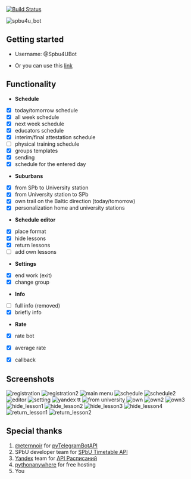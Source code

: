 [![Build Status](https://travis-ci.org/EeOneDown/spbu4u.svg?branch=master)](https://travis-ci.org/EeOneDown/spbu4u)

![spbu4u_bot](https://pp.userapi.com/c841523/v841523334/1eb9b/XyqYe7KAy8M.jpg "Spbu4UBot")

## Getting started

* Username: @Spbu4UBot

* Or you can use this [link](https://t.me/Spbu4UBot)


## Functionality
* __Schedule__
- [x] today/tomorrow schedule
- [x] all week schedule
- [x] next week schedule
- [x] educators schedule
- [x] interim/final attestation schedule
- [ ] physical training schedule
- [x] groups templates
- [x] sending
- [x] schedule for the entered day
* __Suburbans__
- [x] from SPb to University station
- [x] from University station to SPb
- [x] own trail on the Baltic direction (today/tomorrow)
- [x] personalization home and university stations
* __Schedule__ __editor__
- [x] place format
- [x] hide lessons
- [x] return lessons
- [ ] add own lessons
* __Settings__
- [x] end work (exit)
- [x] change group
* __Info__
- [ ] full info (removed)
- [x] briefly info
* __Rate__
- [x] rate bot
- [x] average rate
- [x] callback


## Screenshots
![registration](https://pp.userapi.com/c837720/v837720734/5eb4e/JSkfjb8JbGI.jpg "select year") 
![registration2](https://pp.userapi.com/c837720/v837720734/5eb47/f0a-L9t-Hlk.jpg "confirm choice") 
![main menu](https://pp.userapi.com/c837720/v837720734/5eb39/DxAvcBGmuQM.jpg "main menu")
![schedule](https://pp.userapi.com/c837720/v837720734/5eb55/5Gkq3YnquJc.jpg "today schedule")
![schedule2](https://pp.userapi.com/c837720/v837720734/5eb6a/c10MbYzJhks.jpg "week day schedule")
![editor](https://pp.userapi.com/c837720/v837720734/5eb71/I3ukcbFoWpE.jpg "place editor")
![setting](https://pp.userapi.com/c837720/v837720734/5eb32/S3vrFYHK3vQ.jpg "settings")
![yandex tt](https://pp.userapi.com/c837720/v837720734/5eb2b/Xx7Ab6L189M.jpg "yandex timetable menu")
![from university](https://pp.userapi.com/c837720/v837720734/5eb40/mRPHFt5ApLQ.jpg "suburbans from University")
![own](https://pp.userapi.com/c837720/v837720734/5eb24/BRfQ1XsDjtI.jpg "select end station for own trail")
![own2](https://pp.userapi.com/c837720/v837720734/5eb5c/mK_doaX8rQg.jpg "select day for own trail")
![own3](https://pp.userapi.com/c837720/v837720734/5eb63/pLaCahhTeXY.jpg "all suburbans for own trail")
![hide_lesson1](https://pp.userapi.com/c639621/v639621751/49ff8/GF5xqgYKdTM.jpg "select lesson to hide")
![hide_lesson2](https://pp.userapi.com/c639621/v639621751/49fff/mh71BIZh5oU.jpg "select lesson to hide")
![hide_lesson3](https://pp.userapi.com/c639621/v639621751/49fdc/MtYPs6c4L1A.jpg "select time to hide")
![hide_lesson4](https://pp.userapi.com/c639621/v639621751/49fe3/7_EofAQPvs4.jpg "lesson hided")
![return_lesson1](https://pp.userapi.com/c639621/v639621751/49fea/fs4mb2pEJZ8.jpg "select lesson to return")
![return_lesson2](https://pp.userapi.com/c639621/v639621751/49ff1/WyUajVfTuGk.jpg "select lesson to return")


## Special thanks
1. [@eternnoir](https://github.com/eternnoir) for [pyTelegramBotAPI](https://github.com/eternnoir/pyTelegramBotAPI)
2. SPbU developer team for [SPbU Timetable API](https://timetable.spbu.ru/help/ui/index#/)
3. [Yandex](https://www.yandex.ru/) team for [API Расписаний](https://tech.yandex.ru/rasp/raspapi/)
4. [pythonanywhere](https://www.pythonanywhere.com) for free hosting
5. You
